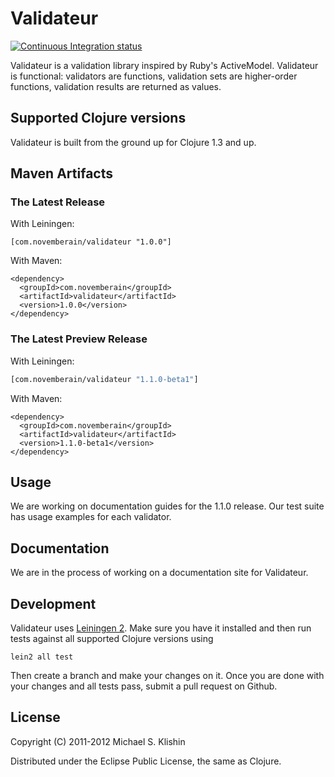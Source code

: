 # Validateur

[![Continuous Integration status](https://secure.travis-ci.org/michaelklishin/validateur.png)](http://travis-ci.org/michaelklishin/validateur)

Validateur is a validation library inspired by Ruby's ActiveModel. Validateur is functional: validators are
functions, validation sets are higher-order functions, validation results are returned as values.


## Supported Clojure versions

Validateur is built from the ground up for Clojure 1.3 and up.

## Maven Artifacts

### The Latest Release

With Leiningen:

    [com.novemberain/validateur "1.0.0"]

With Maven:

    <dependency>
      <groupId>com.novemberain</groupId>
      <artifactId>validateur</artifactId>
      <version>1.0.0</version>
    </dependency>


### The Latest Preview Release

With Leiningen:

```clojure
[com.novemberain/validateur "1.1.0-beta1"]
```

With Maven:

    <dependency>
      <groupId>com.novemberain</groupId>
      <artifactId>validateur</artifactId>
      <version>1.1.0-beta1</version>
    </dependency>



## Usage

We are working on documentation guides for the 1.1.0 release. Our test suite has usage examples
for each validator.


## Documentation

We are in the process of working on a documentation site for Validateur.


## Development

Validateur uses [Leiningen 2](https://github.com/technomancy/leiningen/blob/master/doc/TUTORIAL.md). Make
sure you have it installed and then run tests against all supported Clojure versions using

    lein2 all test

Then create a branch and make your changes on it. Once you are done with your changes and all
tests pass, submit a pull request on Github.


## License

Copyright (C) 2011-2012 Michael S. Klishin

Distributed under the Eclipse Public License, the same as Clojure.
